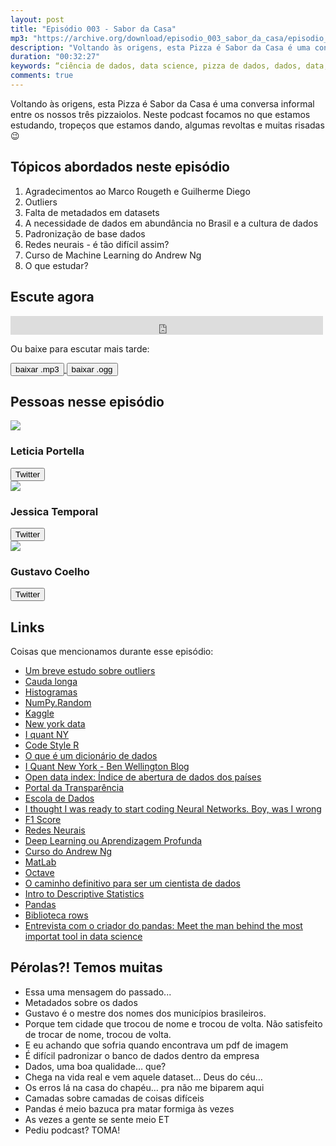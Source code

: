 ```yaml
---
layout: post
title: "Episódio 003 - Sabor da Casa"
mp3: "https://archive.org/download/episodio_003_sabor_da_casa/episodio_003_sabor_da_casa.mp3"
description: "Voltando às origens, esta Pizza é Sabor da Casa é uma conversa informal entre os nossos três pizzaiolos."
duration: "00:32:27"
keywords: “ciência de dados, data science, pizza de dados, dados, data, data science pizza, python, ds, machine learning, outliers, banco de dados, dataset, database"
comments: true
---
```


Voltando às origens, esta Pizza é Sabor da Casa é uma conversa informal entre os nossos três pizzaiolos. Neste podcast focamos no que estamos estudando, tropeços que estamos dando, algumas revoltas e muitas risadas 😉

## Tópicos abordados neste episódio

1. Agradecimentos ao Marco Rougeth e Guilherme Diego
1. Outliers
1. Falta de metadados em datasets
1. A necessidade de dados em abundância no Brasil e a cultura de dados
1. Padronização de base dados
1. Redes neurais - é tão difícil assim?
1. Curso de Machine Learning do Andrew Ng
1. O que estudar?

## Escute agora

<div class="player-div">
<iframe src="https://archive.org/embed/episodio_003_pizza_de_aprendizado" width="500" height="30" frameborder="0" webkitallowfullscreen="true" mozallowfullscreen="true" allowfullscreen></iframe>
</div>

Ou baixe para escutar mais tarde:
<div class="download">
  <a href="https://archive.org/download/episodio_003_sabor_da_casa/episodio_003_sabor_da_casa.mp3">
    <button class="btn btn-mp3">baixar .mp3</button>
  </a>
  <a href="https://archive.org/download/episodio_003_sabor_da_casa/episodio_003_sabor_da_casa.ogg">
    <button class="btn btn-ogg">baixar .ogg</button>
  </a>
</div>

## Pessoas nesse episódio

<div class="row">
  <div class="pizzaiolo-img">
    <img class="img-circle" src="https://pbs.twimg.com/profile_images/949336700895014912/1UVzY3Ms_400x400.jpg">
  </div>
  <div>
    <h3>Leticia Portella</h3>
    <a href="https://twitter.com/leleportella">
      <button class="btn btn-twitter">Twitter</button>
    </a>
  </div>
</div>
<div class="row">
  <div class="pizzaiolo-img">
    <img class="img-circle" src="https://pbs.twimg.com/profile_images/950517230038548480/3LLLh6G5_400x400.jpg">
  </div>
  <div>
    <h3>Jessica Temporal</h3>
    <a href="https://twitter.com/jesstemporal">
      <button class="btn btn-twitter">Twitter</button>
    </a>
  </div>
</div>
<div class="row">
  <div class="pizzaiolo-img">
    <img class="img-circle" src="https://pbs.twimg.com/profile_images/927578792419356672/Xs18O64r_400x400.jpg">
  </div>
  <div>
    <h3>Gustavo Coelho</h3>
    <a href="https://twitter.com/gusrabbit">
      <button class="btn btn-twitter">Twitter</button>
    </a>
  </div>
</div>

## Links

Coisas que mencionamos durante esse episódio:

- [Um breve estudo sobre outliers](http://leportella.com/pt-br/2018/01/08/um-breve-estudo-sobre-outliers.html)
- [Cauda longa](https://pt.wikipedia.org/wiki/Cauda_longa)
- [Histogramas](https://pt.wikipedia.org/wiki/Histograma)
- [NumPy.Random](https://docs.scipy.org/doc/numpy/reference/routines.random.html)
- [Kaggle](https://www.kaggle.com/)
- [New york data](https://opendata.cityofnewyork.us)
- [I quant NY](http://iquantny.tumblr.com/about)
- [Code Style R](https://google.github.io/styleguide/Rguide.xml)
- [O que é um dicionário de dados](https://aquare.la/o-que-e-um-dicionario-de-dados-de-data-analytics/)
- [I Quant New York - Ben Wellington Blog](http://iquantny.tumblr.com/)
- [Open data index: Índice de abertura de dados dos países](https://index.okfn.org/place/)
- [Portal da Transparência](http://www.transparencia.mpf.mp.br/)
- [Escola de Dados](https://escoladedados.org/)
- [I thought I was ready to start coding Neural Networks. Boy, was I wrong](https://www.linkedin.com/pulse/i-thought-ready-start-coding-neural-networks-boy-wrong-tim-g%C3%BClke/?trackingId=U8FeIMV3JkhPqefE8iU2gQ%3D%3D&lipi=urn%3Ali%3Apage%3Ad_flagship3_feed%3BUD4Qv5VUShmFJpTbtzvOfA%3D%3D&licu=urn%3Ali%3Acontrol%3Ad_flagship3_feed-object)
- [F1 Score](https://en.wikipedia.org/wiki/F1_score)
- [Redes Neurais](https://pt.wikipedia.org/wiki/Rede_neural_artificial)
- [Deep Learning ou Aprendizagem Profunda](https://pt.wikipedia.org/wiki/Aprendizagem_profunda)
- [Curso do Andrew Ng](https://www.coursera.org/learn/machine-learning/)
- [MatLab](https://www.mathworks.com/products/matlab.html)
- [Octave](https://www.gnu.org/software/octave/)
- [O caminho definitivo para ser um cientista de dados](https://www.analyticsvidhya.com/blog/2017/01/the-most-comprehensive-data-science-learning-plan-for-2017/)
- [Intro to Descriptive Statistics](https://br.udacity.com/course/intro-to-descriptive-statistics--ud827)
- [Pandas](https://pandas.pydata.org/)
- [Biblioteca rows](https://github.com/turicas/rows)
- [Entrevista com o criador do pandas: Meet the man behind the most importat tool in data science](https://flipboard.com/@flipboard/-meet-the-man-behind-the-most-important-/f-a2b9cb495e%2Fqz.com)

## Pérolas?! Temos muitas

- Essa uma mensagem do passado...
- Metadados sobre os dados
- Gustavo é o mestre dos nomes dos municípios brasileiros.
- Porque tem cidade que trocou de nome e trocou de volta. Não satisfeito de trocar de nome, trocou de volta.
- E eu achando que sofria quando encontrava um pdf de imagem
- É difícil padronizar o banco de dados dentro da empresa
- Dados, uma boa qualidade… que?
- Chega na vida real e vem aquele dataset… Deus do céu…
- Os erros lá na casa do chapéu… pra não me biparem aqui
- Camadas sobre camadas de coisas difíceis
- Pandas é meio bazuca pra matar formiga às vezes
- As vezes a gente se sente meio ET
- Pediu podcast? TOMA!
